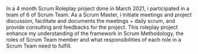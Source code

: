 In a 4 month Scrum Roleplay project done in March 2021, i participated in a team of 6 of Scrum Team.
As a Scrum Master, i initiate meetings and project discussion, facilitate and documents the meetings + daily scrum, and provide consulting and feedbacks for the project.
This roleplay project enhance my understanding of the framework in Scrum Methodology, the roles of Scrum Team member and what responsibilities of each role in a Scrum Team need to fulfill.